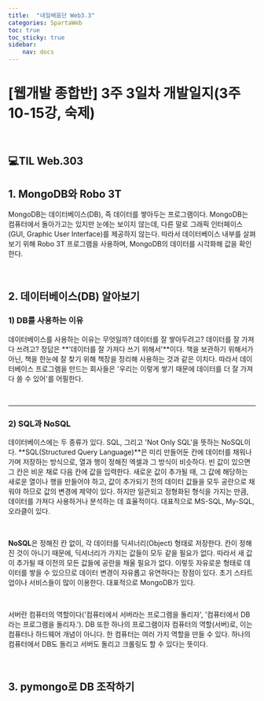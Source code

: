 ```yaml
---
title:  "내일배움단 Web3.3"
categories: SpartaWeb
toc: true
toc_sticky: true
sidebar:
    nav: docs
---
```


# [웹개발 종합반] 3주 3일차 개발일지(3주 10-15강, 숙제)

<br>

## 💻TIL Web.303

## 1. MongoDB와 Robo 3T

MongoDB는 데이터베이스(DB), 즉 데이터를 쌓아두는 프로그램이다. MongoDB는 컴퓨터에서 돌아가고는 있지만 눈에는 보이지 않는데, 다른 말로 그래픽 인터페이스(GUI, Graphic User Interface)를 제공하지 않는다. 따라서 데이터베이스 내부를 살펴보기 위해 Robo 3T 프로그램을 사용하며, MongoDB의 데이터를 시각화해 값을 확인한다.

<br>


## 2. 데이터베이스(DB) 알아보기

### 1) DB를 사용하는 이유

데이터베이스를 사용하는 이유는 무엇일까? 데이터를 잘 쌓아두려고? 데이터를 잘 가져다 쓰려고? 정답은 **'데이터를 잘 가져다 쓰기 위해서'**이다. 책을 보관하기 위해서가 아닌, 책을 한눈에 잘 찾기 위해 책장을 정리해 사용하는 것과 같은 이치다. 따라서 데이터베이스 프로그램을 만드는 회사들은 '우리는 이렇게 쌓기 때문에 데이터를 더 잘 가져다 쓸 수 있어'를 어필한다.

<br>

---

### 2) SQL과 NoSQL

데이터베이스에는 두 종류가 있다. SQL, 그리고 'Not Only SQL'을 뜻하는 NoSQL이다. **SQL(Structured Query Language)**은 미리 만들어둔 칸에 데이터를 채워나가며 저장하는 방식으로, 열과 행이 정해진 엑셀과 그 방식이 비슷하다. 빈 값이 있으면 그 칸은 비운 채로 다음 칸에 값을 입력한다. 새로운 값이 추가될 때, 그 값에 해당하는 새로운 열이나 행을 만들어야 하고, 값이 추가되기 전의 데이터 값들을 모두 공란으로 채워야 하므로 값의 변경에 제약이 있다. 하지만 일관되고 정형화된 형식을 가지는 만큼, 데이터를 가져다 사용하거나 분석하는 데 효율적이다. 대표적으로 MS-SQL, My-SQL, 오라클이 있다.

<br>

**NoSQL**은 정해진 칸 없이, 각 데이터를 딕셔너리(Object) 형태로 저장한다. 칸이 정해진 것이 아니기 때문에, 딕셔너리가 가지는 값들이 모두 같을 필요가 없다. 따라서 새 값이 추가될 때 이전의 모든 값들에 공란을 채울 필요가 없다. 이렇듯 자유로운 형태로 데이터를 쌓을 수 있으므로 데이터 변경이 자유롭고 유연하다는 장점이 있다. 초기 스타트업이나 서비스들이 많이 이용한다. 대표적으로 MongoDB가 있다. 

<br>

서버란 컴퓨터의 역할이다('컴퓨터에서 서버라는 프로그램을 돌리자', '컴퓨터에서 DB라는 프로그램을 돌리자.'). DB 또한 하나의 프로그램이자 컴퓨터의 역할(서버)로, 이는 컴퓨터나 하드웨어 개념이 아니다. 한 컴퓨터는 여러 가지 역할을 만들 수 있다. 하나의 컴퓨터에서 DB도 돌리고 서버도 돌리고 크롤링도 할 수 있다는 뜻이다.

<br>

## 3. pymongo로 DB 조작하기
